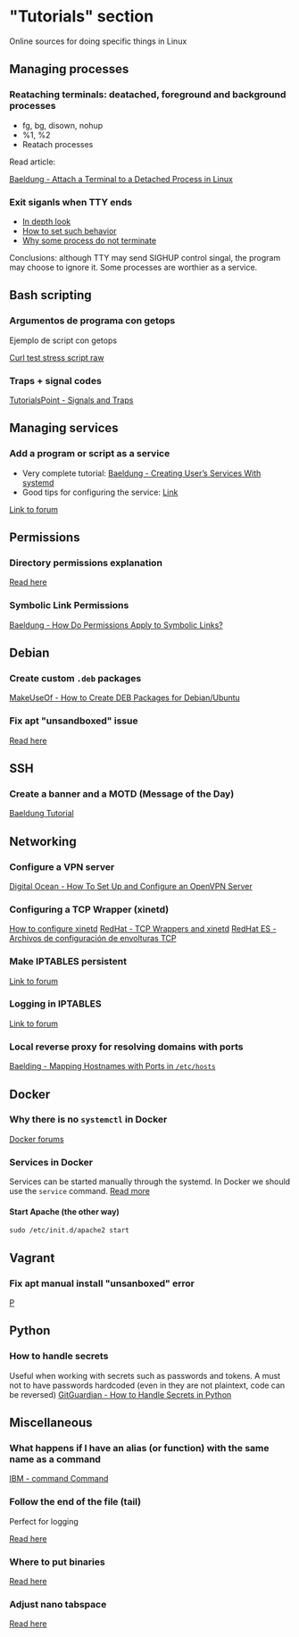 # "Tutorials" section
Online sources for doing specific things in Linux

## Managing processes
### Reataching terminals: deatached, foreground and background processes
* fg, bg, disown, nohup
* %1, %2
* Reatach processes

Read article:

[Baeldung - Attach a Terminal to a Detached Process in Linux](https://www.baeldung.com/linux/attach-terminal-detached-process)

### Exit siganls when TTY ends
* [In depth look](https://unix.stackexchange.com/questions/318369/what-happens-to-background-jobs-after-exiting-the-shell)
* [How to set such behavior](https://stackoverflow.com/questions/4298741/how-bash-handles-the-jobs-when-logout)
* [Why some process do not terminate](https://superuser.com/questions/662431/what-exactly-determines-if-a-backgrounded-job-is-killed-when-the-shell-is-exited)

Conclusions: although TTY may send SIGHUP control singal, the program may choose to ignore it. Some processes are worthier as a service.

## Bash scripting
### Argumentos de programa con getops
Ejemplo de script con getops

[Curl test stress script raw](https://gist.githubusercontent.com/cirocosta/de576304f1432fad5b3a/raw/476eda87ba9666756c6f4010ed43c2aa355c76cf/stress-test.sh)

### Traps + signal codes
[TutorialsPoint - Signals and Traps](https://www.tutorialspoint.com/unix/unix-signals-traps.htm)

## Managing services
### Add a program or script as a service
* Very complete tutorial: [Baeldung - Creating User’s Services With systemd](https://www.baeldung.com/linux/systemd-create-user-services)
* Good tips for configuring the service: [Link](https://medium.com/@benmorel/creating-a-linux-service-with-systemd-611b5c8b91d6)

[Link to forum](https://unix.stackexchange.com/questions/236084/how-do-i-create-a-service-for-a-shell-script-so-i-can-start-and-stop-it-like-a-d)

## Permissions
### Directory permissions explanation
[Read here](https://unix.stackexchange.com/questions/21251/execute-vs-read-bit-how-do-directory-permissions-in-linux-work#answer-21263)

### Symbolic Link Permissions
[Baeldung - How Do Permissions Apply to Symbolic Links?](https://www.baeldung.com/linux/symlinks-permissions)

## Debian
### Create custom `.deb` packages
[MakeUseOf - How to Create DEB Packages for Debian/Ubuntu](https://www.makeuseof.com/create-deb-packages-debian-ubuntu/)

### Fix apt "unsandboxed" issue
[Read here](https://askubuntu.com/questions/908800/what-does-this-apt-error-message-download-is-performed-unsandboxed-as-root)

## SSH
### Create a banner and a MOTD (Message of the Day)
[Baeldung Tutorial](https://www.baeldung.com/linux/ssh-welcome-message)

## Networking

### Configure a VPN server
[Digital Ocean - How To Set Up and Configure an OpenVPN Server](https://www.digitalocean.com/community/tutorials/how-to-set-up-and-configure-an-openvpn-server-on-ubuntu-22-04)

### Configuring a TCP Wrapper (xinetd)
[How to configure xinetd](https://www.ochobitshacenunbyte.com/2017/01/18/servicios-de-internet-en-linux-con-xinetd/)
[RedHat - TCP Wrappers and xinetd](https://access.redhat.com/documentation/en-us/red_hat_enterprise_linux/6/html/security_guide/sect-security_guide-tcp_wrappers_and_xinetd)
[RedHat ES - Archivos de configuración de envolturas TCP](https://access.redhat.com/documentation/es-es/red_hat_enterprise_linux/6/html/security_guide/sect-security_guide-tcp_wrappers_and_xinetd-tcp_wrappers_configuration_files)

### Make IPTABLES persistent
[Link to forum](https://unix.stackexchange.com/questions/52376/why-do-iptables-rules-disappear-when-restarting-my-debian-system)

### Logging in IPTABLES
[Link to forum](https://stackoverflow.com/questions/21771684/iptables-log-and-drop-in-one-rule#answer-29544353)

### Local reverse proxy for resolving domains with ports
[Baelding - Mapping Hostnames with Ports in `/etc/hosts`](https://www.baeldung.com/linux/mapping-hostnames-ports)

## Docker
### Why there is no `systemctl` in Docker
[Docker forums](https://forums.docker.com/t/systemctl-status-is-not-working-in-my-docker-container/9075)

### Services in Docker
Services can be started manually through the systemd. In Docker we should use the `service` command.
[Read more](https://github.com/MicrosoftDocs/WSL/issues/457#issuecomment-574859373)

#### Start Apache (the other way)
`sudo /etc/init.d/apache2 start`

## Vagrant
### Fix apt manual install "unsanboxed" error 
[P](https://github.com/fgrehm/vagrant-cachier/issues/175#issuecomment-292630871)

## Python
### How to handle secrets
Useful when working with secrets such as passwords and tokens. A must not to have passwords hardcoded (even in they are not plaintext, code can be reversed)
[GitGuardian - How to Handle Secrets in Python](https://blog.gitguardian.com/how-to-handle-secrets-in-python/)

## Miscellaneous
### What happens if I have an alias (or function) with the same name as a command
[IBM - command Command](https://www.ibm.com/docs/en/aix/7.2?topic=c-command-command)

### Follow the end of the file (tail)
Perfect for logging

[Read here](https://unix.stackexchange.com/questions/18760/how-does-the-tail-commands-f-parameter-work)

### Where to put binaries
[Read here](https://unix.stackexchange.com/questions/36871/where-should-a-local-executable-be-placed)

### Adjust nano tabspace
[Read here](https://stackoverflow.com/questions/11173769/how-to-make-the-tab-character-4-spaces-instead-of-8-spaces-in-nano)


